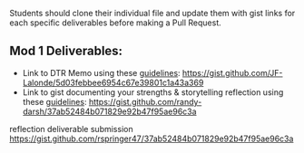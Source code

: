 Students should clone their individual file and update them with gist links for each specific deliverables before making a Pull Request.

## Mod 1 Deliverables:
* Link to DTR Memo using these [guidelines](https://github.com/turingschool/career-development-curriculum/blob/master/module_one/dtr_guidelines_memo.md): https://gist.github.com/JF-Lalonde/5d03febbee6954c67e39801c1a43a369
* Link to gist documenting your strengths & storytelling reflection using these [guidelines](https://github.com/turingschool/career-development-curriculum/blob/master/module_one/strengths_storytelling_reflection.md): https://gist.github.com/randy-darsh/37ab52484b071829e92b47f95ae96c3a

reflection deliverable submission https://gist.github.com/rspringer47/37ab52484b071829e92b47f95ae96c3a
